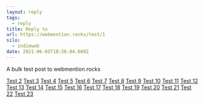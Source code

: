 ```yaml
---
layout: reply
tags:
  - reply
title: Reply to
url: https://webmention.rocks/test/1
silo:
  - indieweb
date: 2021-06-05T18:56:04.689Z
---
```

A bulk test post to webmention.rocks

<a href="https://webmention.rocks/test/2">Test 2</a>
<a href="https://webmention.rocks/test/3">Test 3</a>
<a href="https://webmention.rocks/test/4">Test 4</a>
<a href="https://webmention.rocks/test/5">Test 5</a>
<a href="https://webmention.rocks/test/6">Test 6</a>
<a href="https://webmention.rocks/test/7">Test 7</a>
<a href="https://webmention.rocks/test/8">Test 8</a>
<a href="https://webmention.rocks/test/9">Test 9</a>
<a href="https://webmention.rocks/test/10">Test 10</a>
<a href="https://webmention.rocks/test/11">Test 11</a>
<a href="https://webmention.rocks/test/12">Test 12</a>
<a href="https://webmention.rocks/test/13">Test 13</a>
<a href="https://webmention.rocks/test/14">Test 14</a>
<a href="https://webmention.rocks/test/15">Test 15</a>
<a href="https://webmention.rocks/test/16">Test 16</a>
<a href="https://webmention.rocks/test/17">Test 17</a>
<a href="https://webmention.rocks/test/18">Test 18</a>
<a href="https://webmention.rocks/test/19">Test 19</a>
<a href="https://webmention.rocks/test/20">Test 20</a>
<a href="https://webmention.rocks/test/21">Test 21</a>
<a href="https://webmention.rocks/test/22">Test 22</a>
<a href="https://webmention.rocks/test/23/page">Test 23</a>